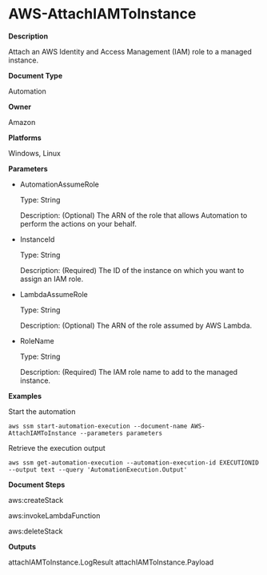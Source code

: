 # AWS\-AttachIAMToInstance<a name="automation-aws-attachiamtoinstance"></a>

**Description**

Attach an AWS Identity and Access Management \(IAM\) role to a managed instance\.

**Document Type**

Automation

**Owner**

Amazon

**Platforms**

Windows, Linux

**Parameters**
+ AutomationAssumeRole

  Type: String

  Description: \(Optional\) The ARN of the role that allows Automation to perform the actions on your behalf\.
+ InstanceId

  Type: String

  Description: \(Required\) The ID of the instance on which you want to assign an IAM role\.
+ LambdaAssumeRole

  Type: String

  Description: \(Optional\) The ARN of the role assumed by AWS Lambda\.
+ RoleName

  Type: String

  Description: \(Required\) The IAM role name to add to the managed instance\.

**Examples**

Start the automation

```
aws ssm start-automation-execution --document-name AWS-AttachIAMToInstance --parameters parameters
```

Retrieve the execution output

```
aws ssm get-automation-execution --automation-execution-id EXECUTIONID --output text --query 'AutomationExecution.Output'
```

**Document Steps**

aws:createStack

aws:invokeLambdaFunction

aws:deleteStack

**Outputs**

attachIAMToInstance\.LogResult attachIAMToInstance\.Payload